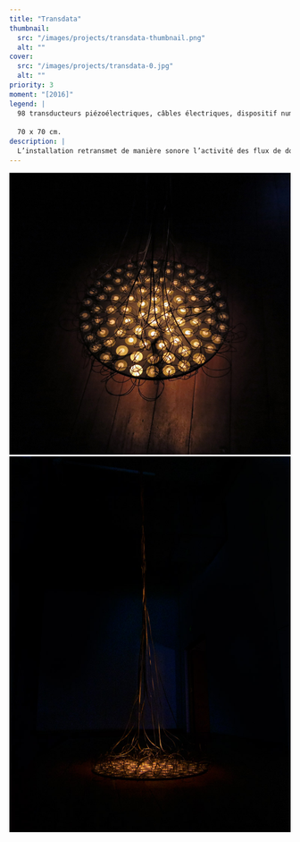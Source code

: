```yaml
---
title: "Transdata"
thumbnail:
  src: "/images/projects/transdata-thumbnail.png"
  alt: ""
cover:
  src: "/images/projects/transdata-0.jpg"
  alt: ""
priority: 3
moment: "[2016]"
legend: |
  98 transducteurs piézoélectriques, câbles électriques, dispositif numérique. 
  
  70 x 70 cm.
description: |
  L’installation retransmet de manière sonore l’activité des flux de données qui traversent le lieu d’exposition. Les variations de fréquences contenues dans les câbles sont traduites en temps réel et se déploient dans l’espace comme le bruissement continu des données qui nous entourent.
---
```


![](/images/projects/transdata-1.jpg)
![](/images/projects/transdata-2.jpg)

